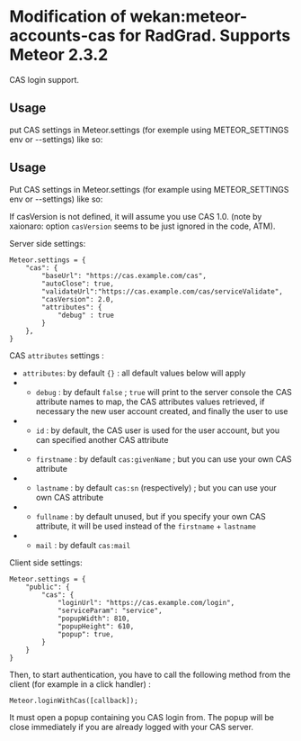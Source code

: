 Modification of wekan:meteor-accounts-cas for RadGrad. Supports Meteor 2.3.2
===================

CAS login support.

## Usage

put CAS settings in Meteor.settings (for exemple using METEOR_SETTINGS env or --settings) like so:
## Usage

Put CAS settings in Meteor.settings (for example using METEOR_SETTINGS env or --settings) like so:

If casVersion is not defined, it will assume you use CAS 1.0. (note by xaionaro: option `casVersion` seems to be just ignored in the code, ATM).

Server side settings:

```
Meteor.settings = {
    "cas": {
        "baseUrl": "https://cas.example.com/cas",
        "autoClose": true,
        "validateUrl":"https://cas.example.com/cas/serviceValidate",
        "casVersion": 2.0,
        "attributes": {
            "debug" : true
        }
    },
}
```

CAS `attributes` settings :

* `attributes`: by default `{}` : all default values below will apply
* *  `debug` : by default `false` ; `true` will print to the server console the CAS attribute names to map, the CAS attributes values retrieved, if necessary the new user account created, and finally the user to use
* *  `id` : by default, the CAS user is used for the user account, but you can specified another CAS attribute
* *  `firstname` : by default `cas:givenName` ; but you can use your own CAS attribute
* *  `lastname` : by default `cas:sn` (respectively) ; but you can use your own CAS attribute
* *  `fullname` : by default unused, but if you specify your own CAS attribute, it will be used instead of the `firstname` + `lastname`
* *  `mail` : by default `cas:mail`

Client side settings:

```
Meteor.settings = {
	"public": {
		"cas": {
			"loginUrl": "https://cas.example.com/login",
			"serviceParam": "service",
			"popupWidth": 810,
			"popupHeight": 610,
			"popup": true,
		}
	}
}
```
Then, to start authentication, you have to call the following method from the client (for example in a click handler) :

```
Meteor.loginWithCas([callback]);
```

It must open a popup containing you CAS login from. The popup will be close immediately if you are already logged with your CAS server.
